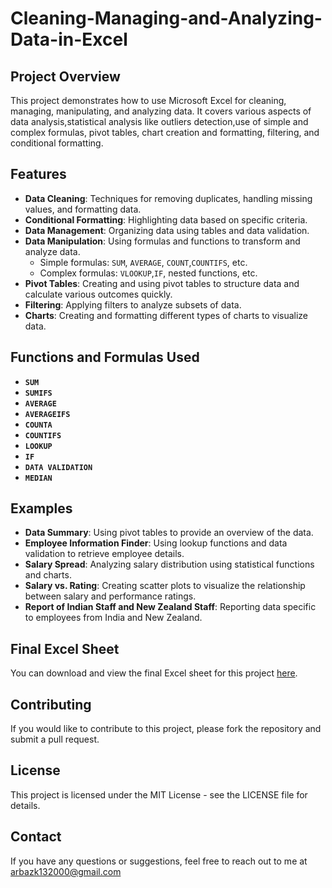 # Cleaning-Managing-and-Analyzing-Data-in-Excel

## Project Overview
This project demonstrates how to use Microsoft Excel for cleaning, managing, manipulating, and analyzing data. It covers various aspects of data analysis,statistical analysis like outliers detection,use of simple and complex formulas, pivot tables, chart creation and formatting, filtering, and conditional formatting.

## Features

- **Data Cleaning**: Techniques for removing duplicates, handling missing values, and formatting data.
- **Conditional Formatting**: Highlighting data based on specific criteria.
- **Data Management**: Organizing data using tables and data validation.
- **Data Manipulation**: Using formulas and functions to transform and analyze data.
  - Simple formulas: `SUM`, `AVERAGE`, `COUNT`,`COUNTIFS`, etc.
  - Complex formulas: `VLOOKUP`,`IF`, nested functions, etc.
- **Pivot Tables**: Creating and using pivot tables to structure data and calculate various outcomes quickly.
- **Filtering**: Applying filters to analyze subsets of data.
- **Charts**: Creating and formatting different types of charts to visualize data.

## Functions and Formulas Used

- **`SUM`**
- **`SUMIFS`**
- **`AVERAGE`**
- **`AVERAGEIFS`**
- **`COUNTA`**
- **`COUNTIFS`**
- **`LOOKUP`**
- **`IF`**
- **`DATA VALIDATION`**
- **`MEDIAN`**
 
## Examples

- **Data Summary**: Using pivot tables to provide an overview of the data.
- **Employee Information Finder**: Using lookup functions and data validation to retrieve employee details.
- **Salary Spread**: Analyzing salary distribution using statistical functions and charts.
- **Salary vs. Rating**: Creating scatter plots to visualize the relationship between salary and performance ratings.
- **Report of Indian Staff and New Zealand Staff**: Reporting data specific to employees from India and New Zealand.

## Final Excel Sheet

You can download and view the final Excel sheet for this project [here]([https://github.com/johndoe/excel-data-analysis-project/raw/main/final_project.xlsx](https://github.com/khanarbazz/Cleaning-Managing-and-Analyzing-Data-in-Excel/blob/main/Cleaned%2C%20Managed%20and%20Analysed%20Excel%20Report.xlsx)).


## Contributing
If you would like to contribute to this project, please fork the repository and submit a pull request.

## License
This project is licensed under the MIT License - see the LICENSE file for details.

## Contact
If you have any questions or suggestions, feel free to reach out to me at arbazk132000@gmail.com
